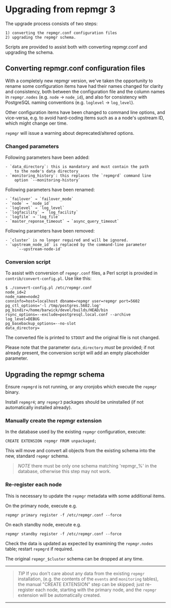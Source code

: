Upgrading from repmgr 3
=======================

The upgrade process consists of two steps:

    1) converting the repmgr.conf configuration files
    2) upgrading the repmgr schema.

Scripts are provided to assist both with converting repmgr.conf
and upgrading the schema.

Converting repmgr.conf configuration files
------------------------------------------

With a completely new repmgr version, we've taken the opportunity
to rename some configuration items have had their names changed for
clarity and consistency, both between the configuration file and
the column names in `repmgr.nodes` (e.g. `node` → `node_id`), and
also for consistency with PostgreSQL naming conventions
(e.g. `loglevel` → `log_level`).

Other configuration items have been changed to command line options,
and vice-versa, e.g. to avoid hard-coding items such as a a node's
upstream ID, which might change oer time.

`repmgr` will issue a warning about deprecated/altered options.


### Changed parameters

Following parameters have been added:

    - `data_directory`: this is mandatory and must contain the path
        to the node's data directory
    - `monitoring_history`: this replaces the `repmgrd` command line
        option `--monitoring-history`

Following parameters have been renamed:

    - `failover` → `failover_mode`
    - `node` → `node_id`
    - `loglevel` → `log_level`
    - `logfacility` → `log_facility`
    - `logfile` → `log_file`
    - `master_reponse_timeout` → `async_query_timeout`

Following parameters have been removed:

    - `cluster` is no longer required and will be ignored.
    - `upstream_node_id` is replaced by the command-line parameter
         `--upstream-node-id`

### Conversion script

To assist with conversion of `repmgr.conf` files, a Perl script
is provided in `contrib/convert-config.pl`. Use like this:

    $ ./convert-config.pl /etc/repmgr.conf
    node_id=2
    node_name=node2
    conninfo=host=localhost dbname=repmgr user=repmgr port=5602
    pg_ctl_options='-l /tmp/postgres.5602.log'
    pg_bindir=/home/barwick/devel/builds/HEAD/bin
    rsync_options=--exclude=postgresql.local.conf --archive
    log_level=DEBUG
    pg_basebackup_options=--no-slot
    data_directory=

The converted file is printed to `STDOUT` and the original file is not
changed.

Please note that the parameter `data_directory` *must* be provided;
if not already present, the conversion script will add an empty
placeholder parameter.


Upgrading the repmgr schema
---------------------------

Ensure `repmgrd` is not running, or any cronjobs which execute the
`repmgr` binary.

Install `repmgr4`; any `repmgr3` packages should be uninstalled
(if not automatically installed already).

### Manually create the repmgr extension

In the database used by the existing `repmgr` configuration, execute:

    CREATE EXTENSION repmgr FROM unpackaged;

This will move and convert all objects from the existing schema
into the new, standard `repmgr` schema.

> *NOTE* there must be only one schema matching 'repmgr_%' in the
> database, otherwise this step may not work.

### Re-register each node

This is necessary to update the `repmgr` metadata with some additional items.

On the primary node, execute e.g.

    repmgr primary register -f /etc/repmgr.conf --force

On each standby node, execute e.g.

    repmgr standby register -f /etc/repmgr.conf --force

Check the data is updated as expected by examining the `repmgr.nodes` table;
restart `repmgrd` if required.

The original `repmgr_$cluster` schema can be dropped at any time.

* * *

> *TIP* If you don't care about any data from the existing `repmgr` installation,
> (e.g. the contents of the `events` and `monitoring` tables), the manual
> "CREATE EXTENSION" step can be skipped; just re-register each node, starting
> with the primary node, and the `repmgr` extension will be automatically created.

* * *
